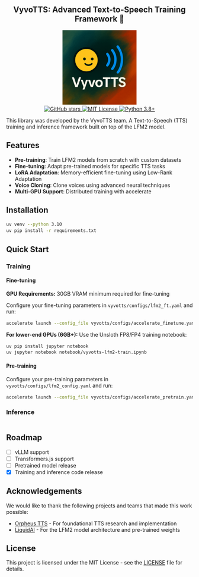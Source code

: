 <div align="center">
<h2>
    VyvoTTS: Advanced Text-to-Speech Training Framework 🚀
</h2>
<div>
    <img width="200" alt="VyvoTTS Logo" src="assets/logo.png">
</div>

<div>
    <a href="https://github.com/Vyvo-Labs/VyvoTTS" target="_blank">
        <img src="https://img.shields.io/github/stars/Vyvo-Labs/VyvoTTS?style=social" alt="GitHub stars">
    </a>
    <a href="https://github.com/Vyvo-Labs/VyvoTTS/blob/main/LICENSE" target="_blank">
        <img src="https://img.shields.io/badge/License-MIT-blue.svg" alt="MIT License">
    </a>
    <a href="https://python.org" target="_blank">
        <img src="https://img.shields.io/badge/python-3.8+-blue.svg" alt="Python 3.8+">
    </a>
</div>
</div>

This library was developed by the VyvoTTS team. A Text-to-Speech (TTS) training and inference framework built on top of the LFM2 model.

## Features

- **Pre-training**: Train LFM2 models from scratch with custom datasets
- **Fine-tuning**: Adapt pre-trained models for specific TTS tasks
- **LoRA Adaptation**: Memory-efficient fine-tuning using Low-Rank Adaptation
- **Voice Cloning**: Clone voices using advanced neural techniques
- **Multi-GPU Support**: Distributed training with accelerate

## Installation

```bash
uv venv --python 3.10
uv pip install -r requirements.txt
```

## Quick Start

### Training

#### Fine-tuning
**GPU Requirements:** 30GB VRAM minimum required for fine-tuning

Configure your fine-tuning parameters in `vyvotts/configs/lfm2_ft.yaml` and run:

```bash
accelerate launch --config_file vyvotts/configs/accelerate_finetune.yaml vyvotts/train.py
```

**For lower-end GPUs (6GB+):** Use the Unsloth FP8/FP4 training notebook:
```bash
uv pip install jupyter notebook
uv jupyter notebook notebook/vyvotts-lfm2-train.ipynb
```

#### Pre-training
Configure your pre-training parameters in `vyvotts/configs/lfm2_config.yaml` and run:

```bash
accelerate launch --config_file vyvotts/configs/accelerate_pretrain.yaml vyvotts/train.py
```

### Inference

```python

```

## Roadmap

- [ ] vLLM support
- [ ] Transformers.js support
- [ ] Pretrained model release
- [X] Training and inference code release

## Acknowledgements

We would like to thank the following projects and teams that made this work possible:

- [Orpheus TTS](https://github.com/canopyai/orpheus-tts) - For foundational TTS research and implementation
- [LiquidAI](https://huggingface.co/LiquidAI) - For the LFM2 model architecture and pre-trained weights

## License

This project is licensed under the MIT License - see the [LICENSE](LICENSE) file for details.
